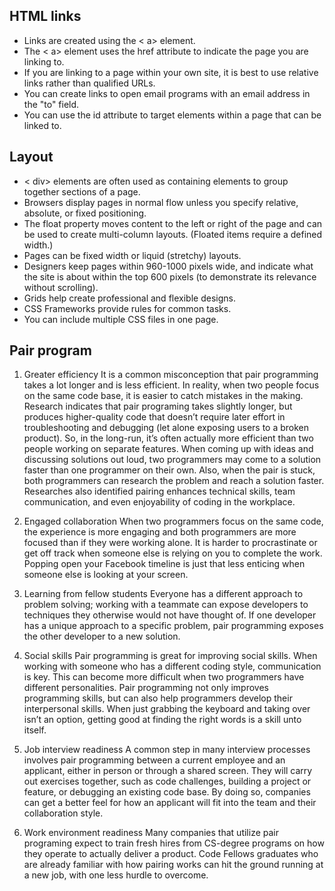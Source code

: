 ## HTML links
+ Links are created using the < a> element.
+  The < a> element uses the href attribute to indicate
the page you are linking to.
+ If you are linking to a page within your own site, it is
best to use relative links rather than qualified URLs.
+ You can create links to open email programs with an
email address in the "to" field.
+ You can use the id attribute to target elements within
a page that can be linked to.

## Layout
+ < div> elements are often used as containing elements
to group together sections of a page.
+ Browsers display pages in normal flow unless you
specify relative, absolute, or fixed positioning.
+ The float property moves content to the left or right
of the page and can be used to create multi-column
layouts. (Floated items require a defined width.)
+ Pages can be fixed width or liquid (stretchy) layouts.
+ Designers keep pages within 960-1000 pixels wide,
and indicate what the site is about within the top 600
pixels (to demonstrate its relevance without scrolling).
+ Grids help create professional and flexible designs.
+ CSS Frameworks provide rules for common tasks.
+ You can include multiple CSS files in one page.

## Pair program
1. Greater efficiency
It is a common misconception that pair programming takes a lot longer and is less efficient. In reality, when two people focus on the same code base, it is easier to catch mistakes in the making. Research indicates that pair programing takes slightly longer, but produces higher-quality code that doesn’t require later effort in troubleshooting and debugging (let alone exposing users to a broken product). So, in the long-run, it’s often actually more efficient than two people working on separate features. When coming up with ideas and discussing solutions out loud, two programmers may come to a solution faster than one programmer on their own. Also, when the pair is stuck, both programmers can research the problem and reach a solution faster. Researches also identified pairing enhances technical skills, team communication, and even enjoyability of coding in the workplace.

2. Engaged collaboration
When two programmers focus on the same code, the experience is more engaging and both programmers are more focused than if they were working alone. It is harder to procrastinate or get off track when someone else is relying on you to complete the work. Popping open your Facebook timeline is just that less enticing when someone else is looking at your screen.

3. Learning from fellow students
Everyone has a different approach to problem solving; working with a teammate can expose developers to techniques they otherwise would not have thought of. If one developer has a unique approach to a specific problem, pair programming exposes the other developer to a new solution.

4. Social skills
Pair programming is great for improving social skills. When working with someone who has a different coding style, communication is key. This can become more difficult when two programmers have different personalities. Pair programming not only improves programming skills, but can also help programmers develop their interpersonal skills. When just grabbing the keyboard and taking over isn’t an option, getting good at finding the right words is a skill unto itself.

5. Job interview readiness
A common step in many interview processes involves pair programming between a current employee and an applicant, either in person or through a shared screen. They will carry out exercises together, such as code challenges, building a project or feature, or debugging an existing code base. By doing so, companies can get a better feel for how an applicant will fit into the team and their collaboration style.

6. Work environment readiness
Many companies that utilize pair programing expect to train fresh hires from CS-degree programs on how they operate to actually deliver a product. Code Fellows graduates who are already familiar with how pairing works can hit the ground running at a new job, with one less hurdle to overcome.